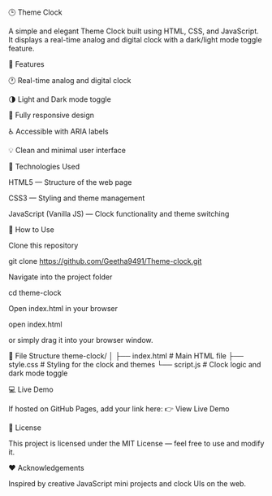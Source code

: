 

🕒 Theme Clock

A simple and elegant Theme Clock built using HTML, CSS, and JavaScript.
It displays a real-time analog and digital clock with a dark/light mode toggle feature.

🌟 Features

🕐 Real-time analog and digital clock

🌗 Light and Dark mode toggle

📱 Fully responsive design

♿ Accessible with ARIA labels

💡 Clean and minimal user interface

🧰 Technologies Used

HTML5 — Structure of the web page

CSS3 — Styling and theme management

JavaScript (Vanilla JS) — Clock functionality and theme switching


🚀 How to Use

Clone this repository

git clone https://github.com/Geetha9491/Theme-clock.git


Navigate into the project folder

cd theme-clock


Open index.html in your browser

open index.html


or simply drag it into your browser window.

🧩 File Structure
theme-clock/
│
├── index.html       # Main HTML file
├── style.css        # Styling for the clock and themes
└── script.js        # Clock logic and dark mode toggle

💻 Live Demo

If hosted on GitHub Pages, add your link here:
👉 View Live Demo

📝 License

This project is licensed under the MIT License — feel free to use and modify it.

❤️ Acknowledgements

Inspired by creative JavaScript mini projects and clock UIs on the web.
